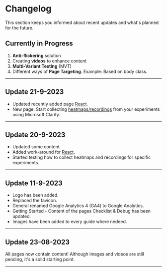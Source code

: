 # Changelog

This section keeps you informed about recent updates and what's planned for the future.

## Currently in Progress

1.  **Anti-flickering** solution
2. Creating **videos** to enhance content
3. **Multi-Variant Testing** (MVT)
4. Different ways of **Page Targeting**. Example: Based on body class.

---
## Update 21-9-2023

* Updated recently added page [React](development/react.md).
* New page: Start collecting [heatmaps/recordings](analyses/clarity.md) from your experiments using Microsoft Clarity.

---
## Update 20-9-2023

* Updated some content.
* Added work-around for [React](development/react.md).
* Started testing how to collect heatmaps and recordings for specific experiments.

---
## Update 11-9-2023

* Logo has been added.
* Replaced the favicon.
* General renamed Google Analytics 4 (GA4) to Google Analytics. 
* Getting Started - Content of the pages Checklist & Debug has been updated.
* Images have been added to every guide where nedeed.

---
## Update 23-08-2023

All pages now contain content! Although images and videos are still pending, it's a solid starting point.

---